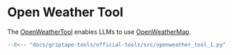 # Open Weather Tool

The [OpenWeatherTool](../../reference/griptape/tools/openweather/tool.md) enables LLMs to use [OpenWeatherMap](https://openweathermap.org/).

```python
--8<-- "docs/griptape-tools/official-tools/src/openweather_tool_1.py"
```
